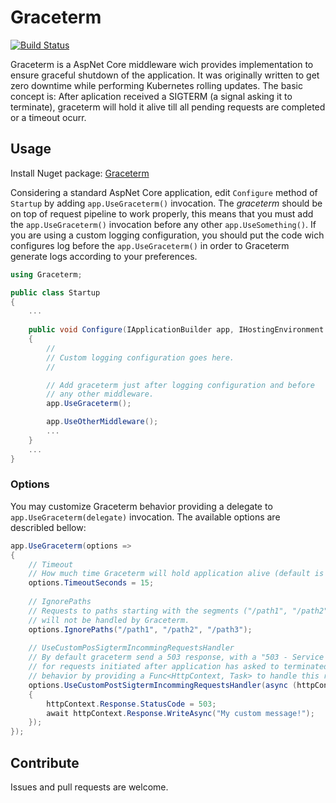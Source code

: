 # Graceterm 
[![Build Status](https://travis-ci.org/mnconsulting/graceterm.svg?branch=master)](https://travis-ci.org/mnconsulting/graceterm)

Graceterm is a AspNet Core middleware wich provides implementation to ensure graceful shutdown of the application. 
It was originally written to get zero downtime while performing Kubernetes rolling updates.
The basic concept is: After aplication received a SIGTERM (a signal asking it to terminate), graceterm will hold it alive till all pending requests are completed or a timeout ocurr.

## Usage

Install Nuget package: [Graceterm](https://www.nuget.org/packages/Graceterm/)

Considering a standard AspNet Core application, edit `Configure` method of `Startup` by adding `app.UseGraceterm()` invocation. The *graceterm* should be on top of request pipeline to work properly, this means that you must add the `app.UseGraceterm()` invocation before any other `app.UseSomething()`.
If you are using a custom logging configuration, you should put the code wich configures log before the `app.UseGraceterm()` in order to Graceterm generate logs according to your preferences.

```cs
using Graceterm;

public class Startup
{
    ...
    
    public void Configure(IApplicationBuilder app, IHostingEnvironment env, ...)
    {
        //
        // Custom logging configuration goes here.
        //

        // Add graceterm just after logging configuration and before 
        // any other middleware.
        app.UseGraceterm(); 

        app.UseOtherMiddleware();       
        ...
    }
    ...
}
```
### Options

You may customize Graceterm behavior providing a delegate to `app.UseGraceterm(delegate)` invocation. The available options are describled bellow:

```cs
app.UseGraceterm(options => 
{
    // Timeout
    // How much time Graceterm will hold application alive (default is 60 seconds)
    options.TimeoutSeconds = 15; 
    
    // IgnorePaths
    // Requests to paths starting with the segments ("/path1", "/path2" and "/path3") 
    // will not be handled by Graceterm.
    options.IgnorePaths("/path1", "/path2", "/path3");
    
    // UseCustomPosSigtermIncommingRequestsHandler
    // By default graceterm send a 503 response, with a "503 - Service unavailable" text body 
    // for requests initiated after application has asked to terminated. You may modify this
    // behavior by providing a Func<HttpContext, Task> to handle this requests.    
    options.UseCustomPostSigtermIncommingRequestsHandler(async (httpContext) =>
    {
        httpContext.Response.StatusCode = 503;
        await httpContext.Response.WriteAsync("My custom message!");
    });
});
```

## Contribute

Issues and pull requests are welcome.
